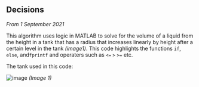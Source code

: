 ## Decisions

*From 1 September 2021*

This algorithm uses logic in MATLAB to solve for the volume of a liquid from the height in a tank that has a radius that increases linearly by height after a certain level in the tank *(image1)*. This code highlights the functions `if`, `else`, and`fprintf` and operaters such as `<=` `>` `>=` etc. 

The tank used in this code:

![image](https://user-images.githubusercontent.com/95257867/144133188-597ab912-c8ba-4e9b-9486-c394840697d7.png) *(Image 1)*
